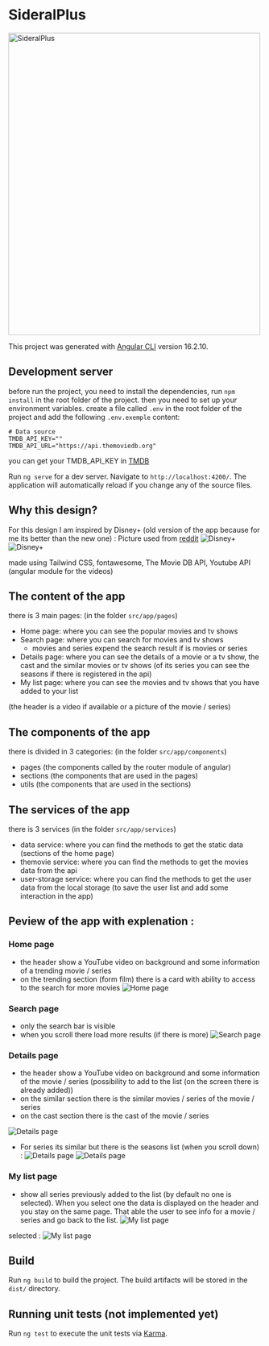 # SideralPlus
<img src="src/assets/logo/sideral-b-bg.svg" alt="SideralPlus" width="500" height="600">

This project was generated with [Angular CLI](https://github.com/angular/angular-cli) version 16.2.10.

## Development server
before run the project, you need to install the dependencies, run `npm install` in the root folder of the project.
then you need to set up your environment variables. create a file called `.env` in the root folder of the project and add the following `.env.exemple` content:
```
# Data source
TMDB_API_KEY=""
TMDB_API_URL="https://api.themoviedb.org"
```

you can get your TMDB_API_KEY in [TMDB](https://www.themoviedb.org/documentation/api)


Run `ng serve` for a dev server. Navigate to `http://localhost:4200/`. The application will automatically reload if you change any of the source files.


## Why this design?
For this design I am inspired by Disney+ (old version of the app because for me its better than the new one) :
Picture used from [reddit](https://www.reddit.com/r/DisneyPlus/comments/uphzrh/disney_new_user_interface_coming_around_march//)
![Disney+](readmeData/img.png)
![Disney+](readmeData/img-m.png)

made using Tailwind CSS, fontawesome, The Movie DB API, Youtube API (angular module for the videos)

## The content of the app
there is 3 main pages: (in the folder `src/app/pages`)
- Home page: where you can see the popular movies and tv shows
- Search page: where you can search for movies and tv shows
  - movies and series expend the search result if is movies or series
- Details page: where you can see the details of a movie or a tv show, the cast and the similar movies or tv shows (of its series you can see the seasons if there is registered in the api)
- My list page: where you can see the movies and tv shows that you have added to your list

(the header is a video if available or a picture of the movie / series)


## The components of the app
there is divided in 3 categories: (in the folder `src/app/components`)
- pages (the components called by the router module of angular)
- sections (the components that are used in the pages)
- utils (the components that are used in the sections)

## The services of the app
there is 3 services (in the folder `src/app/services`)
- data service: where you can find the methods to get the static data (sections of the home page)
- themovie service: where you can find the methods to get the movies data from the api
- user-storage service: where you can find the methods to get the user data from the local storage (to save the user list and add some interaction in the app)

## Peview of the app with explenation : 
### Home page
- the header show a YouTube video on background and some information of a trending movie / series
- on the trending section (form film) there is a card with ability to access to the search for more movies
![Home page](readmeData/prev/home.png)
### Search page
- only the search bar is visible
- when you scroll there load more results (if there is more) 
![Search page](readmeData/prev/search.png)

### Details page
- the header show a YouTube video on background and some information of the movie / series (possibility to add to the list (on the screen there is already added))
- on the similar section there is the similar movies / series of the movie / series
- on the cast section there is the cast of the movie / series

![Details page](readmeData/prev/movies-details.png)

- For series its similar but there is the seasons list (when you scroll down) :
![Details page](readmeData/prev/series-details.png)
![Details page](readmeData/prev/series-details2.png)

### My list page
- show all series previously added to the list (by default no one is selected). When you select one the data is displayed on the header and you stay on the same page. That able the user to see info for a movie / series and go back to the list.
![My list page](readmeData/prev/my-list-noselect.png)

selected : 
![My list page](readmeData/prev/my-list-select.png)


## Build

Run `ng build` to build the project. The build artifacts will be stored in the `dist/` directory.

## Running unit tests (not implemented yet)

Run `ng test` to execute the unit tests via [Karma](https://karma-runner.github.io).
